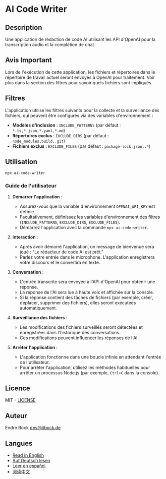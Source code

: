 # AI Code Writer

## Description

Une application de rédaction de code AI utilisant les API d'OpenAI pour la transcription audio et la complétion de chat.

## Avis Important

Lors de l'exécution de cette application, les fichiers et répertoires dans le répertoire de travail actuel seront envoyés à OpenAI pour traitement. Voir plus dans la section des filtres pour savoir quels fichiers sont impliqués.

## Filtres

L'application utilise les filtres suivants pour la collecte et la surveillance des fichiers, qui peuvent être configurés via des variables d'environnement :
- **Modèles d'inclusion** : `INCLUDE_PATTERNS` (par défaut : `*.ts,*.json,*.yaml,*.md`)
- **Répertoires exclus** : `EXCLUDE_DIRS` (par défaut : `node_modules,build,.git`)
- **Fichiers exclus** : `EXCLUDE_FILES` (par défaut : `package-lock.json,.*`)

## Utilisation

```sh
npx ai-code-writer
```

### Guide de l'utilisateur

1. **Démarrer l'application** :
    - Assurez-vous que la variable d'environnement `OPENAI_API_KEY` est définie.
    - Facultativement, définissez les variables d'environnement des filtres (`INCLUDE_PATTERNS`, `EXCLUDE_DIRS`, `EXCLUDE_FILES`).
    - Démarrez l'application avec la commande `npx ai-code-writer`.

2. **Interaction** :
    - Après avoir démarré l'application, un message de bienvenue sera joué : "Le rédacteur de code AI est prêt."
    - Parlez votre entrée dans le microphone. L'application enregistrera votre discours et le convertira en texte.

3. **Conversation** :
    - L'entrée transcrite sera envoyée à l'API d'OpenAI pour obtenir une réponse.
    - La réponse de l'AI sera lue à haute voix et affichée sur la console.
    - Si la réponse contient des tâches de fichiers (par exemple, créer, déplacer, supprimer des fichiers), elles seront exécutées automatiquement.

4. **Surveillance des fichiers** :
    - Les modifications des fichiers surveillés seront détectées et enregistrées dans l'historique des conversations.
    - Ces modifications peuvent influencer les réponses de l'AI.

5. **Arrêter l'application** :
    - L'application fonctionne dans une boucle infinie en attendant l'entrée de l'utilisateur.
    - Pour arrêter l'application, utilisez les méthodes habituelles pour arrêter un processus Node.js (par exemple, `Ctrl+C` dans la console).

## Licence

MIT - [LICENSE](./LICENSE)

## Auteur

Endre Bock <dev@itbock.de>

## Langues

- [Read in English](./README.md)
- [Auf Deutsch lesen](./README_de.md)
- [Leer en español](./README_es.md)
- [阅读中文](./README_zh.md)
